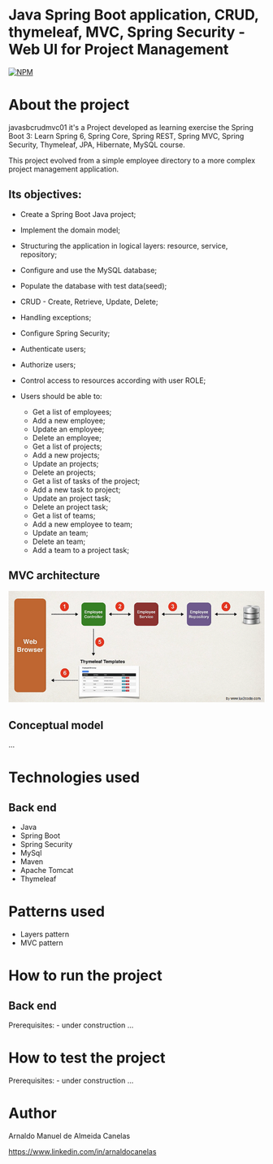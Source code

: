 # Java Spring Boot application, CRUD, thymeleaf, MVC, Spring Security - Web UI for Project Management 

[![NPM](https://img.shields.io/npm/l/react)](https://github.com/amac81/javasbcrudmvc01/blob/main/LICENSE) 

# About the project

javasbcrudmvc01 it's a Project developed as learning exercise the Spring Boot 3: Learn Spring 6, Spring Core, Spring REST, Spring MVC, Spring Security, Thymeleaf, JPA, Hibernate, MySQL course.

This project evolved from a simple employee directory to a more complex project management application.

##  Its objectives:

- Create a Spring Boot Java project;
- Implement the domain model;
- Structuring the application in logical layers: resource, service, repository;
- Configure and use the MySQL database;
- Populate the database with test data(seed);
- CRUD - Create, Retrieve, Update, Delete;
- Handling exceptions;
- Configure Spring Security;
- Authenticate users;
- Authorize users;
- Control access to resources according with user ROLE;

- Users should be able to:
	- Get a list of employees;
	- Add a new employee;
	- Update an employee;
	- Delete an employee;
	- Get a list of projects;
	- Add a new projects;
	- Update an projects;
	- Delete an projects;
	- Get a list of tasks of the project;
	- Add a new task to project;
	- Update an project task;
	- Delete an project task;
	- Get a list of teams;
	- Add a new employee to team;
	- Update an team;
	- Delete an team;
	- Add a team to a project task;


## MVC architecture 
![MVC architecture](https://github.com/amac81/javasbcrudmvc01/blob/main/assets/raw/application_mvc_arch.png)


## Conceptual model
...

# Technologies used
## Back end
- Java
- Spring Boot
- Spring Security
- MySql
- Maven
- Apache Tomcat
- Thymeleaf 

# Patterns used
- Layers pattern
- MVC pattern

# How to run the project

## Back end
Prerequisites: 
	- under construction ...


# How to test the project

Prerequisites: 
	- under construction ...

# Author

Arnaldo Manuel de Almeida Canelas

https://www.linkedin.com/in/arnaldocanelas
